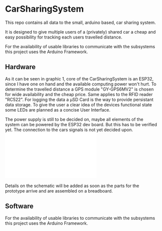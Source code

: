 # CarSharingSystem
This repo contains all data to the small, arduino based, car sharing system.

It is designed to give multiple users of a (privately) shared car a cheap and easy possibility for tracking each users travelled distance.

For the availability of usable libraries to communicate with the subsystems this project uses the Arduino Framework.

## Hardware
As it can be seen in graphic 1, core of the CarSharingSystem is an ESP32, since I have one on hand and the available computing power won't hurt.
To determine the travelled distance a GPS module "GY-GPS6MV2" is chosen for wide availability and the cheap price. Same applies to the RFID reader "RC522".
For logging the data a µSD Card is the way to provide persistant data storage.
To give the user a clear idea of the devices functional state some LEDs are planned as a concise User Interface.

The power supply is still to be decided on, maybe all elements of the system can be powered by the ESP32 dev board. But this has to be verified yet.
The connection to the cars signals is not yet decided upon. 
![System Overview](/documentation/CarSharingSystemOverview.pdf)

Details on the schematic will be added as soon as the parts for the prototype arrive and are assembled on a breadboard.
## Software
For the availability of usable libraries to communicate with the subsystems this project uses the Arduino Framework.